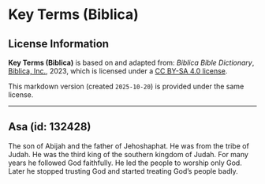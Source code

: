 # Key Terms (Biblica)

## License Information

**Key Terms (Biblica)** is based on and adapted from: _Biblica Bible Dictionary_, [Biblica, Inc.](https://www.biblica.com/), 2023, which is licensed under a [CC BY-SA 4.0 license](https://creativecommons.org/licenses/by-sa/4.0/legalcode.en).

This markdown version (created `2025-10-20`) is provided under the same license.



--------------------------------

## Asa (id: 132428)

The son of Abijah and the father of Jehoshaphat. He was from the tribe of Judah. He was the third king of the southern kingdom of Judah. For many years he followed God faithfully. He led the people to worship only God. Later he stopped trusting God and started treating God’s people badly.


